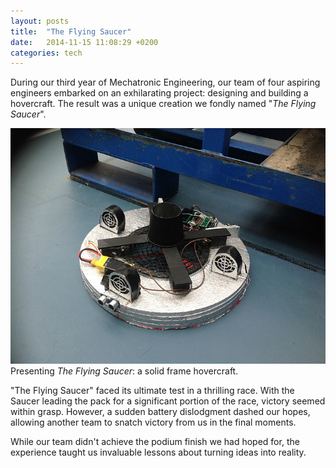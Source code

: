 ```yaml
---
layout: posts
title:  "The Flying Saucer"
date:   2014-11-15 11:08:29 +0200
categories: tech
---
```


During our third year of Mechatronic Engineering, our team of four aspiring engineers embarked on an exhilarating project: designing and building a hovercraft. The result was a unique creation we fondly named "*The Flying Saucer*".

![Alt Text](/assets/images/flying-saucer.jpg)
Presenting *The Flying Saucer*: a solid frame hovercraft.

"The Flying Saucer" faced its ultimate test in a thrilling race. With the Saucer leading the pack for a significant portion of the race, victory seemed within grasp. However, a sudden battery dislodgment dashed our hopes, allowing another team to snatch victory from us in the final moments.

While our team didn't achieve the podium finish we had hoped for, the experience taught us invaluable lessons about turning ideas into reality.